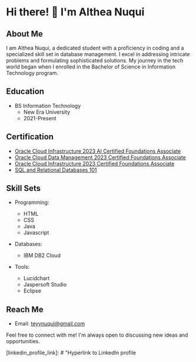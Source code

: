 # Hi there! 👋 I'm Althea Nuqui

## About Me

I am Althea Nuqui, a dedicated student with a proficiency in coding and a specialized skill set in database management. I excel in addressing intricate problems and formulating sophisticated solutions. My journey in the tech world began when I enrolled in the Bachelor of Science in Information Technology program.

## Education

- BS Information Technology
  - New Era University
  - 2021-Present

## Certification

- [Oracle Cloud Infrastructure 2023 AI Certified Foundations Associate](https://catalog-education.oracle.com/pls/certview/sharebadge?id=B910989FEFF5F0F67EDF20233BA01991BA8CB87F3B5658360064250F8DCCA775)
- [Oracle Cloud Data Management 2023 Certified Foundations Associate](https://catalog-education.oracle.com/pls/certview/sharebadge?id=EDB47D05EE26B3A7D7D048CE7E23CCD740B10888A451A8FB573138A2B62FC42B&fbclid=IwAR3OeoOrXj1RI47QbMxLkS0KYQxf2fVelJIROU9JzTeOZ8n5ykGBJiwSN6E)
- [Oracle Cloud Infrastructure 2023 Certified Foundations Associate](https://catalog-education.oracle.com/pls/certview/sharebadge?id=7EBBC6EBDB38694DF8DB7A8F5B7BF6242CD7551F874C815311DEC39459360A86&fbclid=IwAR02bfeyerNX9biu-2VYR6a6EW3PpSPq2pAePv_FOv8rT_9grflxtNriZrc)
- [SQL and Relational Databases 101](https://courses.cognitiveclass.ai/certificates/edfa92b5c19d4138b074a4612c2ca483)

## Skill Sets

- Programming:
  - HTML
  - CSS
  - Java
  - Javascript

- Databases:
  - IBM DB2 Cloud

- Tools:
  - Lucidchart
  - Jaspersoft Studio
  - Eclipse

## Reach Me
- Email: teyynuqui@gmail.com

Feel free to connect with me! I'm always open to discussing new ideas and opportunities.

[certification_link1]: # "Hyperlink to Oracle Cloud Infrastructure 2023 AI Certified Foundations Associate certification"
[certification_link2]: # "Hyperlink to Oracle Cloud Data Management 2023 Certified Foundations Associate certification"
[certification_link3]: # "Hyperlink to Oracle Cloud Infrastructure 2023 Certified Foundations Associate certification"
[certification_link4]: # "Hyperlink to SQL and Relational Databases 101 certification"
[linkedin_profile_link]: # "Hyperlink to LinkedIn profile

